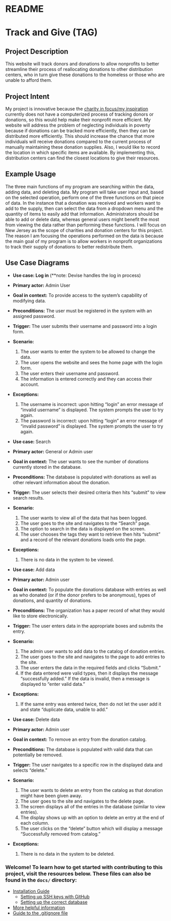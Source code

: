 # README

# Track and Give (TAG)

## Project Description

This website will track donors and donations to allow nonprofits to better streamline their process of reallocating donations to other distribution centers, who in turn give these donations to the homeless or those who are unable to afford them.

## Project Intent 

My project is innovative because the [charity in focus/my inspiration](https://www.theunforgottenhaven.org/) currently does not have a computerized process of tracking donors or donations, so this would help make their nonprofit more efficient. My website will address the problem of neglecting individuals in poverty because if donations can be tracked more efficiently, then they can be distributed more efficiently. This should increase the chance that more individuals will receive donations compared to the current process of manually maintaining these donation supplies. Also, I would like to record the location in which specific items are available. By implementing this, distribution centers can find the closest locations to give their resources.

## Example Usage 

The three main functions of my program are searching within the data, adding data, and deleting data. My program will take user input and, based on the selected operation, perform one of the three functions on that piece of data. In the instance that a donation was received and workers want to add to the supply, then can select the data from a dropdown menu and the quantity of items to easily add that information. Administrators should be able to add or delete data, whereas general users might benefit the most from viewing the data rather than performing these functions. I will focus on New Jersey as the scope of charities and donation centers for this project. The reason I am focusing the operations performed on the data is because the main goal of my program is to allow workers in nonprofit organizations to track their supply of donations to better redistribute them. 

## Use Case Diagrams
 - **Use case: Log in** (**note: Devise handles the log in process)
 - **Primary actor:** Admin User
 - **Goal in context:** To provide access to the system’s capability of modifying data.
 - **Preconditions:** The user must be registered in the system with an assigned password.
 - **Trigger:** The user submits their username and password into a login form.
 - **Scenario:**
	1. The user wants to enter the system to be allowed to change the data.
	2. The user opens the website and sees the home page with the login form.
	3. The user enters their username and password.
	4. The information is entered correctly and they can access their account.
 - **Exceptions:**
	1. The username is incorrect: upon hitting “login” an error message of “invalid username” is displayed. The system prompts the user to try again.
	2. The password is incorrect: upon hitting “login” an error message of “invalid password” is displayed. The system prompts the user to try again.


 - **Use case:** Search
 - **Primary actor:** General or Admin user
 - **Goal in context:** The user wants to see the number of donations currently stored in the database.
 - **Preconditions:** The database is populated with donations as well as other relevant information about the donation.
 - **Trigger:** The user selects their desired criteria then hits “submit” to view search results.
 - **Scenario:**
	1.  The user wants to view all of the data that has been logged.
	2. The user goes to the site and navigates to the “Search” page.
	3. The option to search in the data is displayed on the screen.
	4. The user chooses the tags they want to retrieve then hits “submit” and a record of the relevant donations loads onto the page.
- **Exceptions:**
	1.  There is no data in the system to be viewed.


- **Use case:** Add data
- **Primary actor:** Admin user
- **Goal in context:** To populate the donations database with entries as well as who donated (or if the donor prefers to be anonymous), types of donations, and quantity of donations.
- **Preconditions:** The organization has a paper record of what they would like to store electronically.
- **Trigger:** The user enters data in the appropriate boxes and submits the entry.
- **Scenario:**
	1.  The admin user wants to add data to the catalog of donation entries.
	2. The user goes to the site and navigates to the page to add entries to the site.
	3. The user enters the data in the required fields and clicks “Submit.”
	4. If the data entered were valid types, then it displays the message “successfully added.” If the data is invalid, then a message is displayed to “enter valid data.”
- **Exceptions:**
	1.  If the same entry was entered twice, then do not let the user add it and state “duplicate data, unable to add.”


- **Use case:** Delete data
- **Primary actor:** Admin user
- **Goal in context:** To remove an entry from the donation catalog.
- **Preconditions:** The database is populated with valid data that can potentially be removed.
- **Trigger:** The user navigates to a specific row in the displayed data and selects “delete.”
- **Scenario:**
	1.  The user wants to delete an entry from the catalog as that donation might have been given away.
	2.  The user goes to the site and navigates to the delete page.
	3.  The screen displays all of the entries in the database (similar to view entries).
	4.  The display shows up with an option to delete an entry at the end of each column.
	5.  The user clicks on the “delete” button which will display a message “Successfully removed from catalog.”
- **Exceptions:**
	1.  There is no data in the system to be deleted.

### Welcome! To learn how to get started with contributing to this project, visit the resources below. These files can also be found in the `docs/` directory:

* [Installation Guide](docs/Installation_Guide.md)
  * [Setting up SSH keys with GitHub](docs/Setting_up_SSH_keys_GitHub.md)
  * [Setting up the correct database](docs/SQLite3_to_Postgres_on_Rails.md)
* [More helpful information](docs/More_helpful_info.md)
* [Guide to the .gitignore file](docs/.gitignore_Guide.md)